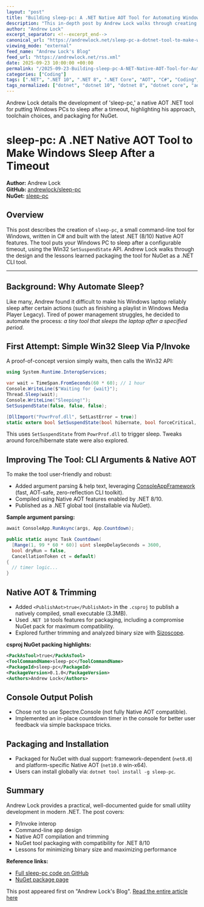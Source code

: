 ```yaml
---
layout: "post"
title: "Building sleep-pc: A .NET Native AOT Tool for Automating Windows Sleep"
description: "This in-depth post by Andrew Lock walks through creating 'sleep-pc,' a small, native AOT-compiled .NET tool that puts a Windows PC to sleep after a specified timeout. The guide covers Win32 API usage, command-line parsing with ConsoleAppFramework, Native AOT support, project packaging, and optimizing for small binary size, providing a practical look at modern .NET 8+ capabilities and tool development."
author: "Andrew Lock"
excerpt_separator: <!--excerpt_end-->
canonical_url: "https://andrewlock.net/sleep-pc-a-dotnet-tool-to-make-windows-sleep-after-a-timeout/"
viewing_mode: "external"
feed_name: "Andrew Lock's Blog"
feed_url: "https://andrewlock.net/rss.xml"
date: 2025-09-23 10:00:00 +00:00
permalink: "/2025-09-23-Building-sleep-pc-A-NET-Native-AOT-Tool-for-Automating-Windows-Sleep.html"
categories: ["Coding"]
tags: [".NET", ".NET 10", ".NET 8", ".NET Core", "AOT", "C#", "Coding", "Command Line Parsing", "Command Line Tool", "ConsoleAppFramework", "Csproj", "DllImport", "Native AOT", "NuGet", "P/Invoke", "PackAsTool", "Posts", "SetSuspendState", "Source Generators", "Task.Delay", "Win32 API", "Windows"]
tags_normalized: ["dotnet", "dotnet 10", "dotnet 8", "dotnet core", "aot", "csharp", "coding", "command line parsing", "command line tool", "consoleappframework", "csproj", "dllimport", "native aot", "nuget", "pslashinvoke", "packastool", "posts", "setsuspendstate", "source generators", "taskdotdelay", "win32 api", "windows"]
---
```


Andrew Lock details the development of 'sleep-pc,' a native AOT .NET tool for putting Windows PCs to sleep after a timeout, highlighting his approach, toolchain choices, and packaging for NuGet.<!--excerpt_end-->

# sleep-pc: A .NET Native AOT Tool to Make Windows Sleep After a Timeout

**Author:** Andrew Lock  
**GitHub:** [andrewlock/sleep-pc](https://github.com/andrewlock/sleep-pc)  
**NuGet:** [sleep-pc](https://www.nuget.org/packages/sleep-pc)

## Overview

This post describes the creation of `sleep-pc`, a small command-line tool for Windows, written in C# and built with the latest .NET (8/10) Native AOT features. The tool puts your Windows PC to sleep after a configurable timeout, using the Win32 `SetSuspendState` API. Andrew Lock walks through the design and the lessons learned packaging the tool for NuGet as a .NET CLI tool.

---

## Background: Why Automate Sleep?

Like many, Andrew found it difficult to make his Windows laptop reliably sleep after certain actions (such as finishing a playlist in Windows Media Player Legacy). Tired of power management struggles, he decided to automate the process: _a tiny tool that sleeps the laptop after a specified period._

## First Attempt: Simple Win32 Sleep Via P/Invoke

A proof-of-concept version simply waits, then calls the Win32 API:

```csharp
using System.Runtime.InteropServices;

var wait = TimeSpan.FromSeconds(60 * 60); // 1 hour
Console.WriteLine($"Waiting for {wait}");
Thread.Sleep(wait);
Console.WriteLine("Sleeping!");
SetSuspendState(false, false, false);

[DllImport("PowrProf.dll", SetLastError = true)]
static extern bool SetSuspendState(bool hibernate, bool forceCritical, bool disableWakeEvent);
```

This uses `SetSuspendState` from `PowrProf.dll` to trigger sleep. Tweaks around force/hibernate state were also explored.

## Improving The Tool: CLI Arguments & Native AOT

To make the tool user-friendly and robust:

- Added argument parsing & help text, leveraging [ConsoleAppFramework](https://github.com/Cysharp/ConsoleAppFramework) (fast, AOT-safe, zero-reflection CLI toolkit).
- Compiled using Native AOT features enabled by .NET 8/10.
- Published as a .NET global tool (installable via NuGet).

**Sample argument parsing:**

```csharp
await ConsoleApp.RunAsync(args, App.Countdown);

public static async Task Countdown(
  [Range(1, 99 * 60 * 60)] uint sleepDelaySeconds = 3600,
  bool dryRun = false,
  CancellationToken ct = default)
{
  // timer logic...
}
```

## Native AOT & Trimming

- Added `<PublishAot>true</PublishAot>` in the `.csproj` to publish a natively compiled, small executable (3.3MB).
- Used `.NET 10` tools features for packaging, including a compromise NuGet pack for maximum compatibility.
- Explored further trimming and analyzed binary size with [Sizoscope](https://github.com/MichalStrehovsky/sizoscope).

**csproj NuGet packing highlights:**

```xml
<PackAsTool>true</PackAsTool>
<ToolCommandName>sleep-pc</ToolCommandName>
<PackageId>sleep-pc</PackageId>
<PackageVersion>0.1.0</PackageVersion>
<Authors>Andrew Lock</Authors>
```

## Console Output Polish

- Chose not to use Spectre.Console (not fully Native AOT compatible).
- Implemented an in-place countdown timer in the console for better user feedback via simple backspace tricks.

## Packaging and Installation

- Packaged for NuGet with dual support: framework-dependent (`net8.0`) and platform-specific Native AOT (`net10.0` win-x64).
- Users can install globally via: `dotnet tool install -g sleep-pc`.

## Summary

Andrew Lock provides a practical, well-documented guide for small utility development in modern .NET. The post covers:

- P/Invoke interop
- Command-line app design
- Native AOT compilation and trimming
- NuGet tool packaging with compatibility for .NET 8/10
- Lessons for minimizing binary size and maximizing performance

**Reference links:**  

- [Full sleep-pc code on GitHub](https://github.com/andrewlock/sleep-pc)  
- [NuGet package page](https://www.nuget.org/packages/sleep-pc)

This post appeared first on "Andrew Lock's Blog". [Read the entire article here](https://andrewlock.net/sleep-pc-a-dotnet-tool-to-make-windows-sleep-after-a-timeout/)
